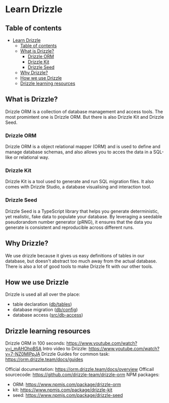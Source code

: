 # Learn Drizzle

## Table of contents

- [Learn Drizzle](#learn-drizzle)
  - [Table of contents](#table-of-contents)
  - [What is Drizzle?](#what-is-drizzle)
    - [Drizzle ORM](#drizzle-orm)
    - [Drizzle Kit](#drizzle-kit)
    - [Drizzle Seed](#drizzle-seed)
  - [Why Drizzle?](#why-drizzle)
  - [How we use Drizzle](#how-we-use-drizzle)
  - [Drizzle learning resources](#drizzle-learning-resources)

## What is Drizzle?

Drizzle ORM is a collection of database management and access tools. The most promintent one is Drizzle ORM. But there is also Drizzle Kit and Drizzle Seed.

### Drizzle ORM

Drizzle ORM is a object relational mapper (ORM) and is used to define and manage database schemas, and also allows you to acces the data in a SQL-like or relational way.

### Drizzle Kit

Drizzle Kit is a tool used to generate and run SQL migration files. It also comes with Drizzle Studio, a database visualising and interaction tool.

### Drizzle Seed

Drizzle Seed is a TypeScript library that helps you generate deterministic, yet realistic, fake data to populate your database. By leveraging a seedable pseudorandom number generator (pRNG), it ensures that the data you generate is consistent and reproducible across different runs.

## Why Drizzle?

We use drizzle because it gives us easy definitions of tables in our database, but doesn't abstract too much away from the actual database. There is also a lot of good tools to make Drizzle fit with our other tools.

## How we use Drizzle

Drizzle is used all all over the place:

- table declaration ([db/tables](https://github.com/vektorprogrammet/api/tree/main/db/tables))
- database migration ([db/config](https://github.com/vektorprogrammet/api/blob/main/db/config/drizzle.config.ts))
- database access ([src/db-access](https://github.com/vektorprogrammet/api/blob/main/src/db-access))

## Drizzle learning resources

Drizzle ORM in 100 seconds: <https://www.youtube.com/watch?v=i_mAHOhpBSA>
Intro video to Drizzle: <https://www.youtube.com/watch?v=7-NZ0MlPpJA>
Drizzle Guides for common task: <https://orm.drizzle.team/docs/guides>

Official documentation: <https://orm.drizzle.team/docs/overview>
Officail sourcecode: <https://github.com/drizzle-team/drizzle-orm>
NPM packages:

- ORM: <https://www.npmjs.com/package/drizzle-orm>
- kit: <https://www.npmjs.com/package/drizzle-kit>
- seed: <https://www.npmjs.com/package/drizzle-seed>
